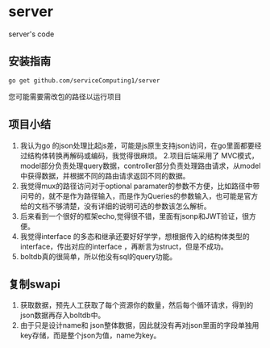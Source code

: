 # server
server's code 

## 安装指南
```
go get github.com/serviceComputing1/server
```
您可能需要需改包的路径以运行项目


## 项目小结
1. 我认为go 的json处理比起js差，可能是js原生支持json访问，在go里面都要经过结构体转换再解码或编码，我觉得很麻烦。
2.项目后端采用了 MVC模式，model部分负责处理query数据，controller部分负责处理路由请求，从model中获得数据，并根据不同的路由请求返回不同的数据。
3. 我觉得mux的路径访问对于optional paramater的参数不方便，比如路径中带问号的，就不是作为路径输入，而是作为Queries的参数输入，也可能是官方给的文档不够清楚，没有详细的说明可选的参数该怎么解析。
4. 后来看到一个很好的框架echo,觉得很不错，里面有jsonp和JWT验证，很方便。
5. 我觉得interface 的多态和继承还要好好学学，想根据传入的结构体类型的interface，传出对应的interface ，再断言为struct，但是不成功。
6. boltdb真的很简单，所以他没有sql的query功能。


## 复制swapi
1. 获取数据，预先人工获取了每个资源你的数量，然后每个循环请求，得到的json数据再存入boltdb中。
2. 由于只是设计name和 json整体数据，因此就没有再对json里面的字段单独用key存储，而是整个json为值，name为key。

